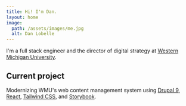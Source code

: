 ```yaml
---
title: Hi! I'm Dan.
layout: home
image:
  path: /assets/images/me.jpg
  alt: Dan Lobelle
---
```

I'm a full stack engineer and the director of digital strategy at [Western Michigan University](https://wmich.edu/).

## Current project

Modernizing WMU's web content management system using [Drupal 9](https://drupal.org/), [React](https://reactjs.org/), [Tailwind CSS](https://tailwindcss.com/), and [Storybook](https://storybook.js.org/).
